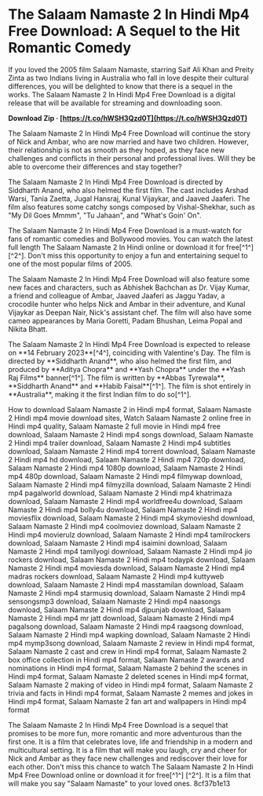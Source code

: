 
 
# The Salaam Namaste 2 In Hindi Mp4 Free Download: A Sequel to the Hit Romantic Comedy
 
If you loved the 2005 film Salaam Namaste, starring Saif Ali Khan and Preity Zinta as two Indians living in Australia who fall in love despite their cultural differences, you will be delighted to know that there is a sequel in the works. The Salaam Namaste 2 In Hindi Mp4 Free Download is a digital release that will be available for streaming and downloading soon.
 
**Download Zip · [https://t.co/hWSH3Qzd0T](https://t.co/hWSH3Qzd0T)**


 
The Salaam Namaste 2 In Hindi Mp4 Free Download will continue the story of Nick and Ambar, who are now married and have two children. However, their relationship is not as smooth as they hoped, as they face new challenges and conflicts in their personal and professional lives. Will they be able to overcome their differences and stay together?
 
The Salaam Namaste 2 In Hindi Mp4 Free Download is directed by Siddharth Anand, who also helmed the first film. The cast includes Arshad Warsi, Tania Zaetta, Jugal Hansraj, Kunal Vijaykar, and Jaaved Jaaferi. The film also features some catchy songs composed by Vishal-Shekhar, such as "My Dil Goes Mmmm", "Tu Jahaan", and "What's Goin' On".
 
The Salaam Namaste 2 In Hindi Mp4 Free Download is a must-watch for fans of romantic comedies and Bollywood movies. You can watch the latest full length The Salaam Namaste 2 In Hindi online or download it for free[^1^] [^2^]. Don't miss this opportunity to enjoy a fun and entertaining sequel to one of the most popular films of 2005.
  
The Salaam Namaste 2 In Hindi Mp4 Free Download will also feature some new faces and characters, such as Abhishek Bachchan as Dr. Vijay Kumar, a friend and colleague of Ambar, Jaaved Jaaferi as Jaggu Yadav, a crocodile hunter who helps Nick and Ambar in their adventure, and Kunal Vijaykar as Deepan Nair, Nick's assistant chef. The film will also have some cameo appearances by Maria Goretti, Padam Bhushan, Leima Popal and Nikita Bhatt.
 
The Salaam Namaste 2 In Hindi Mp4 Free Download is expected to release on \*\*14 February 2023\*\*[^4^], coinciding with Valentine's Day. The film is directed by \*\*Siddharth Anand\*\*, who also helmed the first film, and produced by \*\*Aditya Chopra\*\* and \*\*Yash Chopra\*\* under the \*\*Yash Raj Films\*\* banner[^1^]. The film is written by \*\*Abbas Tyrewala\*\*, \*\*Siddharth Anand\*\* and \*\*Habib Faisal\*\*[^1^]. The film is shot entirely in \*\*Australia\*\*, making it the first Indian film to do so[^1^].
 
How to download Salaam Namaste 2 in Hindi mp4 format,  Salaam Namaste 2 Hindi mp4 movie download sites,  Watch Salaam Namaste 2 online free in Hindi mp4 quality,  Salaam Namaste 2 full movie in Hindi mp4 free download,  Salaam Namaste 2 Hindi mp4 songs download,  Salaam Namaste 2 Hindi mp4 trailer download,  Salaam Namaste 2 Hindi mp4 subtitles download,  Salaam Namaste 2 Hindi mp4 torrent download,  Salaam Namaste 2 Hindi mp4 hd download,  Salaam Namaste 2 Hindi mp4 720p download,  Salaam Namaste 2 Hindi mp4 1080p download,  Salaam Namaste 2 Hindi mp4 480p download,  Salaam Namaste 2 Hindi mp4 filmywap download,  Salaam Namaste 2 Hindi mp4 filmyzilla download,  Salaam Namaste 2 Hindi mp4 pagalworld download,  Salaam Namaste 2 Hindi mp4 khatrimaza download,  Salaam Namaste 2 Hindi mp4 worldfree4u download,  Salaam Namaste 2 Hindi mp4 bolly4u download,  Salaam Namaste 2 Hindi mp4 moviesflix download,  Salaam Namaste 2 Hindi mp4 skymovieshd download,  Salaam Namaste 2 Hindi mp4 coolmoviez download,  Salaam Namaste 2 Hindi mp4 movierulz download,  Salaam Namaste 2 Hindi mp4 tamilrockers download,  Salaam Namaste 2 Hindi mp4 isaimini download,  Salaam Namaste 2 Hindi mp4 tamilyogi download,  Salaam Namaste 2 Hindi mp4 jio rockers download,  Salaam Namaste 2 Hindi mp4 todaypk download,  Salaam Namaste 2 Hindi mp4 moviesda download,  Salaam Namaste 2 Hindi mp4 madras rockers download,  Salaam Namaste 2 Hindi mp4 kuttyweb download,  Salaam Namaste 2 Hindi mp4 masstamilan download,  Salaam Namaste 2 Hindi mp4 starmusiq download,  Salaam Namaste 2 Hindi mp4 sensongsmp3 download,  Salaam Namaste 2 Hindi mp4 naasongs download,  Salaam Namaste 2 Hindi mp4 djpunjab download,  Salaam Namaste 2 Hindi mp4 mr jatt download,  Salaam Namaste 2 Hindi mp4 pagalsong download,  Salaam Namaste 2 Hindi mp4 raagsong download,  Salaam Namaste 2 Hindi mp4 wapking download,  Salaam Namaste 2 Hindi mp4 mymp3song download,  Salaam Namaste 2 review in Hindi mp4 format,  Salaam Namaste 2 cast and crew in Hindi mp4 format,  Salaam Namaste 2 box office collection in Hindi mp4 format,  Salaam Namaste 2 awards and nominations in Hindi mp4 format,  Salaam Namaste 2 behind the scenes in Hindi mp4 format,  Salaam Namaste 2 deleted scenes in Hindi mp4 format,  Salaam Namaste 2 making of video in Hindi mp4 format,  Salaam Namaste 2 trivia and facts in Hindi mp4 format,  Salaam Namaste 2 memes and jokes in Hindi mp4 format,  Salaam Namaste 2 fan art and wallpapers in Hindi mp4 format
 
The Salaam Namaste 2 In Hindi Mp4 Free Download is a sequel that promises to be more fun, more romantic and more adventurous than the first one. It is a film that celebrates love, life and friendship in a modern and multicultural setting. It is a film that will make you laugh, cry and cheer for Nick and Ambar as they face new challenges and rediscover their love for each other. Don't miss this chance to watch The Salaam Namaste 2 In Hindi Mp4 Free Download online or download it for free[^1^] [^2^]. It is a film that will make you say \"Salaam Namaste\" to your loved ones.
 8cf37b1e13
 
